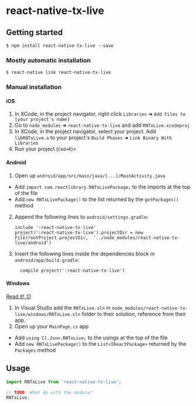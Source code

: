 
# react-native-tx-live

## Getting started

`$ npm install react-native-tx-live --save`

### Mostly automatic installation

`$ react-native link react-native-tx-live`

### Manual installation


#### iOS

1. In XCode, in the project navigator, right click `Libraries` ➜ `Add Files to [your project's name]`
2. Go to `node_modules` ➜ `react-native-tx-live` and add `RNTxLive.xcodeproj`
3. In XCode, in the project navigator, select your project. Add `libRNTxLive.a` to your project's `Build Phases` ➜ `Link Binary With Libraries`
4. Run your project (`Cmd+R`)<

#### Android

1. Open up `android/app/src/main/java/[...]/MainActivity.java`
  - Add `import com.reactlibrary.RNTxLivePackage;` to the imports at the top of the file
  - Add `new RNTxLivePackage()` to the list returned by the `getPackages()` method
2. Append the following lines to `android/settings.gradle`:
  	```
  	include ':react-native-tx-live'
  	project(':react-native-tx-live').projectDir = new File(rootProject.projectDir, 	'../node_modules/react-native-tx-live/android')
  	```
3. Insert the following lines inside the dependencies block in `android/app/build.gradle`:
  	```
      compile project(':react-native-tx-live')
  	```

#### Windows
[Read it! :D](https://github.com/ReactWindows/react-native)

1. In Visual Studio add the `RNTxLive.sln` in `node_modules/react-native-tx-live/windows/RNTxLive.sln` folder to their solution, reference from their app.
2. Open up your `MainPage.cs` app
  - Add `using Cl.Json.RNTxLive;` to the usings at the top of the file
  - Add `new RNTxLivePackage()` to the `List<IReactPackage>` returned by the `Packages` method


## Usage
```javascript
import RNTxLive from 'react-native-tx-live';

// TODO: What do with the module?
RNTxLive;
```
  